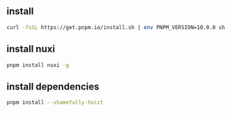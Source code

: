 ## install
```bash
curl -fsSL https://get.pnpm.io/install.sh | env PNPM_VERSION=10.0.0 sh -
```

## install nuxi
```bash
pnpm install nuxi -g
```

## install dependencies
```bash
pnpm install --shamefully-hoist
```
